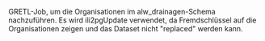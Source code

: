 GRETL-Job, um die Organisationen im alw_drainagen-Schema nachzuführen. Es wird ili2pgUpdate verwendet, da Fremdschlüssel auf die Organisationen zeigen und das Dataset nicht "replaced" werden kann. 